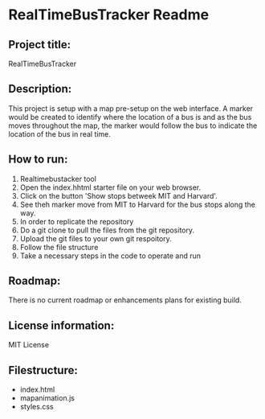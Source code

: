 # RealTimeBusTracker Readme
## Project title: 
RealTimeBusTracker
## Description: 
This project is setup with a map pre-setup on the web interface. A marker would be created to identify where the location of a bus is and as the bus moves throughout the map, the marker would follow the bus to indicate the location of the bus in real time. 
## How to run:
1. Realtimebustacker tool
2. Open the index.hhtml starter file on your web browser. 
3. Click on the button 'Show stops betweek MIT and Harvard'.
4. See theh marker move from MIT to Harvard for the bus stops along the way. 
5. In order to replicate the repository 
6. Do a git clone to pull the files from the git repository. 
7. Upload the git files to your own git respoitory. 
8. Follow the file structure 
9. Take a necessary steps in the code to operate and run
## Roadmap:
There is no current roadmap or enhancements plans for existing build. 
## License information: 
MIT License
## Filestructure:
- index.html
- mapanimation.js
- styles.css


